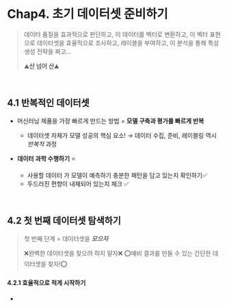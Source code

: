 # Chap4. 초기 데이터셋 준비하기

> 데이터 품질을 효과적으로 판단하고, 이 데이터를 벡터로 변환하고, 이 벡터 표현으로 데이터셋을 효율적으로 조사하고, 레이블을 부여하고, 이 분석을 통해 특성 생성 전략을 짜고...
>
> ⛰️**산 넘어 산**⛰️



<br/>

## 4.1 반복적인 데이터셋

- 머신러닝 제품을 가장 빠르게 만드는 방법 = **모델 구축과 평가를 빠르게 반복**
  - 데이터셋 자체가 모델 성공의 핵심 요소! → 데이터 수집, 준비, 레이블링 역시 *반복적* 과정

- **데이터 과학 수행하기** ⭐
  - 사용할 데이터 가 모델이 예측하기 충분한 패턴을 담고 있는지 확인하기✅
  - 두드러진 편향이 내재되어 있는지 체크 ✅




<br/>

## 4.2 첫 번째 데이터셋 탐색하기

> 첫 번째 단계 = 데이터셋을 ***모으자***
>
> ❌완벽한 데이터셋을 찾으려 하지 말자❌
> ⭕예비 결과를 만들 수 있는 간단한 데이터셋을 찾자!⭕

#### 4.2.1 효율적으로 적게 시작하기

- 